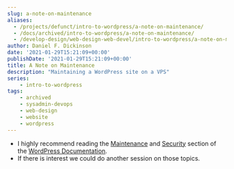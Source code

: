 ```yaml
---
slug: a-note-on-maintenance
aliases:
  - /projects/defunct/intro-to-wordpress/a-note-on-maintenance/
  - /docs/archived/intro-to-wordpress/a-note-on-maintenance/
  - /develop-design/web-design-web-devel/intro-to-wordpress/a-note-on-maintenance/
author: Daniel F. Dickinson
date: '2021-01-29T15:21:09+00:00'
publishDate: '2021-01-29T15:21:09+00:00'
title: A Note on Maintenance
description: "Maintaining a WordPress site on a VPS"
series:
    - intro-to-wordpress
tags:
    - archived
    - sysadmin-devops
    - web-design
    - website
    - wordpress
---
```

* I highly recommend reading the [Maintenance](https://wordpress.org/support/category/maintenance/) and [Security](https://wordpress.org/support/category/security/) section of the [WordPress Documentation](https://wordpress.org/support/).
* If there is interest we could do another session on those topics.
